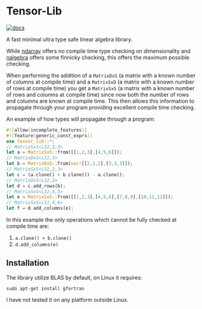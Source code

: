 # Tensor-Lib

[![docs](https://img.shields.io/badge/docs-latest-blue)](https://jonathanwoollett-light.github.io/tensor-lib/doc/tensor_lib/index.html)

A fast minimal ultra type safe linear algebra library.

While [ndarray](https://docs.rs/ndarray/latest/ndarray/) offers no compile time type checking on dimensionality and [nalgebra](https://docs.rs/nalgebra/latest/nalgebra/) offers some finnicky checking, this offers the maximum possible checking.

When performing the addition of a `MatrixDxS` (a matrix with a known number of columns at compile time) and a `MatrixSxD` (a matrix with a known number of rows at compile time) you get a `MatrixSxS` (a matrix with a known number of rows and columns at compile time) since now both the number of rows and columns are known at compile time. This then allows this information to propagate through your program providing excellent compile time checking.

An example of how types will propagate through a program:

```rust
#![allow(incomplete_features)]
#![feature(generic_const_exprs)]
use tensor_lib::*;
// MatrixSxS<i32,2,3>
let a = MatrixSxS::from([[1,2,3],[4,5,6]]);
// MatrixDxS<i32,3>
let b = MatrixDxS::from(vec![[2,2,2],[3,3,3]]);
// MatrixSxS<i32,2,3>
let c = (a.clone() + b.clone()) - a.clone();
// MatrixDxS<i32,3>
let d = c.add_rows(b);
// MatrixSxS<i32,4,3>
let e = MatrixSxS::from([[1,2,3],[4,5,6],[7,8,9],[10,11,12]]);
// MatrixSxS<i32,4,6>
let f = d.add_columns(e);
```
In this example the only operations which cannot be fully checked at compile time are:
1. `a.clone() + b.clone()`
2. `d.add_columns(e)`


## Installation

The library utilize BLAS by default, on Linux it requires:

```
sudo apt-get install gfortran
```

I have not tested it on any platform outside Linux.